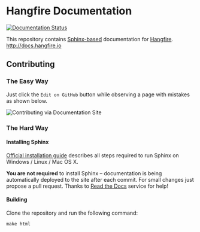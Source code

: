 # Hangfire Documentation

[![Documentation Status](https://readthedocs.org/projects/hangfire/badge/?version=latest)](https://readthedocs.org/projects/hangfire/?badge=latest)

This repository contains [Sphinx-based](http://sphinx-doc.org) documentation for [Hangfire](http://hangfire.io). http://docs.hangfire.io

Contributing
-------------

### The Easy Way

Just click the `Edit on GitHub` button while observing a page with mistakes as shown below.

![Contributing via Documentation Site](https://raw.githubusercontent.com/HangfireIO/Hangfire-Documentation/master/contributing.png)

### The Hard Way

#### Installing Sphinx

[Official installation guide](http://sphinx-doc.org/latest/install.html) describes all steps 
required to run Sphinx on Windows / Linux / Mac OS X.

**You are not required** to install Sphinx – documentation is being automatically deployed to the site after each commit. For small changes just propose a pull request. Thanks to [Read the Docs](https://readthedocs.org) service for help!

#### Building

Clone the repository and run the following command:

```
make html
```
